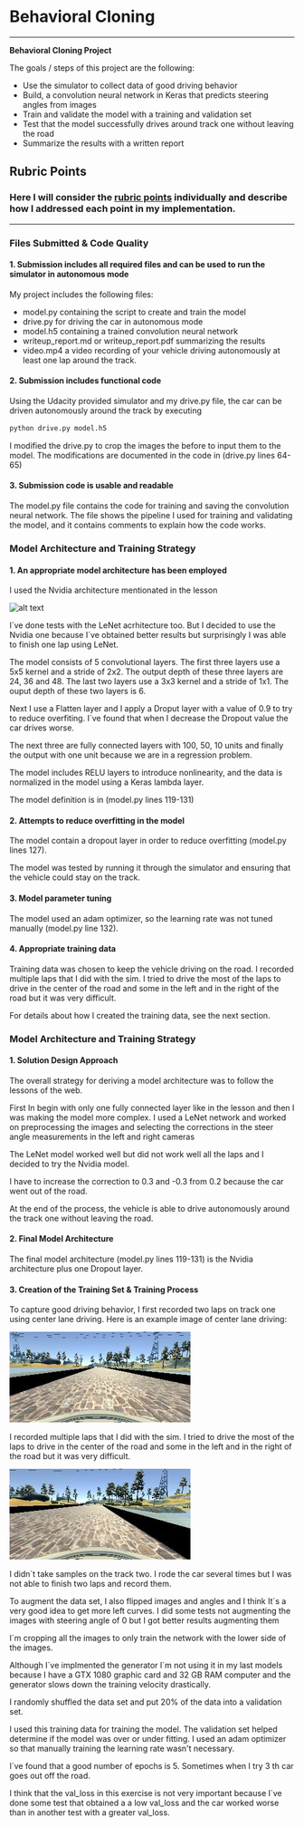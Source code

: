# **Behavioral Cloning** 

---

**Behavioral Cloning Project**

The goals / steps of this project are the following:
* Use the simulator to collect data of good driving behavior
* Build, a convolution neural network in Keras that predicts steering angles from images
* Train and validate the model with a training and validation set
* Test that the model successfully drives around track one without leaving the road
* Summarize the results with a written report


[//]: # (Image References)

[image1]: ./images/cnn-architecture.jpg "Model Visualization"
[image2]: ./images/center_2017_07_12_08_26_19_702.jpg "Grayscaling"
[image3]: ./images/center_2017_07_12_08_29_11_488.jpg "Recovery Image"

## Rubric Points
### Here I will consider the [rubric points](https://review.udacity.com/#!/rubrics/432/view) individually and describe how I addressed each point in my implementation.  

---
### Files Submitted & Code Quality

#### 1. Submission includes all required files and can be used to run the simulator in autonomous mode

My project includes the following files:
* model.py containing the script to create and train the model
* drive.py for driving the car in autonomous mode
* model.h5 containing a trained convolution neural network 
* writeup_report.md or writeup_report.pdf summarizing the results
* video.mp4 a video recording of your vehicle driving autonomously at least one lap around the track.

#### 2. Submission includes functional code
Using the Udacity provided simulator and my drive.py file, the car can be driven autonomously around the track by executing 
```sh
python drive.py model.h5
```
I modified the drive.py to crop the images the before to input them to the model. The modifications are documented in the code in (drive.py lines 64-65)
#### 3. Submission code is usable and readable

The model.py file contains the code for training and saving the convolution neural network. The file shows the pipeline I used for training and validating the model, and it contains comments to explain how the code works.

### Model Architecture and Training Strategy

#### 1. An appropriate model architecture has been employed

I used the Nvidia architecture mentionated in the lesson

![alt text][image1]

I´ve done tests with the LeNet acrhitecture too. But I decided to use the Nvidia one because I´ve obtained better results but surprisingly I was able to finish one lap using LeNet.

The model consists of 5 convolutional layers. The first three layers use a 5x5 kernel and a stride of 2x2. The output depth of these three layers are 24, 36 and 48. The last two layers use a 3x3 kernel and a stride of 1x1. The ouput depth of these two layers is 6.

Next I use a Flatten layer and I apply a Droput layer with a value of 0.9 to try to reduce overfiting. I´ve found that when I decrease the Dropout value the car drives worse.

The next three are fully connected layers with 100, 50, 10 units and finally the output with one unit because we are in a regression problem.

The model includes RELU layers to introduce nonlinearity, and the data is normalized in the model using a Keras lambda layer.

The model definition is in (model.py lines 119-131)

#### 2. Attempts to reduce overfitting in the model

The model contain a dropout layer in order to reduce overfitting (model.py lines 127). 

The model was tested by running it through the simulator and ensuring that the vehicle could stay on the track.

#### 3. Model parameter tuning

The model used an adam optimizer, so the learning rate was not tuned manually (model.py line 132).

#### 4. Appropriate training data

Training data was chosen to keep the vehicle driving on the road. I recorded multiple laps that I did with the sim. I tried to drive the most of the laps to drive in the center of the road and some in the left and in the right of the road but it was very difficult.

For details about how I created the training data, see the next section. 

### Model Architecture and Training Strategy

#### 1. Solution Design Approach

The overall strategy for deriving a model architecture was to follow the lessons of the web. 

First In begin with only one fully connected layer like in the lesson and then I was making the model more complex. I used a LeNet network and worked on preprocessing the images and selecting the corrections in the steer angle measurements in the left and right cameras

The LeNet model worked well but did not work well all the laps and I decided to try the Nvidia model. 

I have to increase the correction to 0.3 and -0.3 from 0.2 because the car went out of the road.

At the end of the process, the vehicle is able to drive autonomously around the track one without leaving the road.

#### 2. Final Model Architecture

The final model architecture (model.py lines 119-131) is the Nvidia architecture plus one Dropout layer.


#### 3. Creation of the Training Set & Training Process

To capture good driving behavior, I first recorded two laps on track one using center lane driving. Here is an example image of center lane driving:

![alt text][image2]

I recorded multiple laps that I did with the sim. I tried to drive the most of the laps to drive in the center of the road and some in the left and in the right of the road but it was very difficult.

![alt text][image3]


I didn´t take samples on the track two. I rode the car several times but I was not able to finish two laps and record them.

To augment the data set, I also flipped images and angles and I think It´s a very good idea to get more left curves. I did some tests not augmenting the images with steering angle of 0 but I got better results augmenting them

I´m cropping all the images to only train the network with the lower side of the images.

Although I´ve implmented the generator I´m not using it in my last models because I have a GTX 1080 graphic card and 32 GB RAM computer and the generator slows down the training velocity drastically.

I randomly shuffled the data set and put 20% of the data into a validation set. 

I used this training data for training the model. The validation set helped determine if the model was over or under fitting. I used an adam optimizer so that manually training the learning rate wasn't necessary.

I´ve found that a good number of epochs is 5. Sometimes when I try 3 th car goes out off the road.

I think that the val_loss in this exercise is not very important because I´ve done some test that obtained a a low val_loss and the car worked worse than in another test with a greater val_loss.

